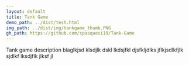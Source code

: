 ```yaml
---
layout: default
title: Tank Game
demo_path: ../dist/test.html
img_path: ../dist/img/tankgame_thumb.PNG
gh_path: https://github.com/spasquesi19/Tank-Game
---
```


Tank game description blaglkjsd klsdjlk dskl lkdsjfkl djsfkljdlks jflkjsdlkfjlk sjdlkf lksdjflk jlksf jl
